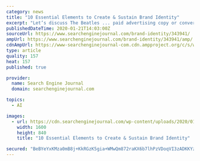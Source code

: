 ```yaml
---
category: news
title: "10 Essential Elements to Create & Sustain Brand Identity"
excerpt: "Let’s discuss The Beatles ... paid advertising copy or conversations with everyone that you come in contact with. Remember, also, that consistency across every channel is vital not only while creating but also while sustaining your brand identity. 6. No Me, Me, Me Talk; Be Genuine and Add Endless Value This is one of the most annoying ..."
publishedDateTime: 2020-01-21T14:03:00Z
sourceUrl: https://www.searchenginejournal.com/brand-identity/343941/
ampUrl: https://www.searchenginejournal.com/brand-identity/343941/amp/
cdnAmpUrl: https://www-searchenginejournal-com.cdn.ampproject.org/c/s/www.searchenginejournal.com/brand-identity/343941/amp/
type: article
quality: 157
heat: 157
published: true

provider:
  name: Search Engine Journal
  domain: searchenginejournal.com

topics:
  - AI

images:
  - url: https://cdn.searchenginejournal.com/wp-content/uploads/2020/01/10-essential-elements-to-create-sustain-brand-identity-5e2563a24f6fe.png
    width: 1600
    height: 840
    title: "10 Essential Elements to Create & Sustain Brand Identity"

secured: "BeBYeYxKMza0mB8j+KkRGzK5gia+WMwQm872raKX6b7lhPzVDoqVI3zADKKYz7leBMYDNAFStGarivBDwHatT+v2wMnMKJzGOaN02PKocEWJaVfZ5RIQwAGba19T0NZ1NdD5YcJZronRh6KTUWuPiv4yfc1CCDuWpmTXRx7wxienpyOqoh0yZzwNG4lJFh77So5nsKl0CcVaveIcdSUzfqA4Lzwr0UPw4oxnuoU8ricg57mZDullVMscSoivOSZTveD1hK4EICteeDbr7CV77eljoOXxVNRO+ISc5Uy+Yk0cs3elYX8q+87dLakpU5en;AfbNsJgQ/sXZ4bI+rs+gQw=="
---
```


